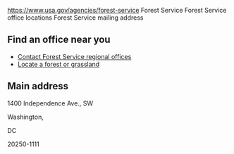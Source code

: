 

https://www.usa.gov/agencies/forest-service
Forest Service
Forest Service office locations
Forest Service mailing address

Find an office near you
-----------------------

* [Contact Forest Service regional offices](https://www.fs.usda.gov/organization)
* [Locate a forest or grassland](https://www.fs.usda.gov/visit/forests-and-grasslands)

Main address
------------

1400 Independence Ave., SW

Washington,

DC

20250-1111
